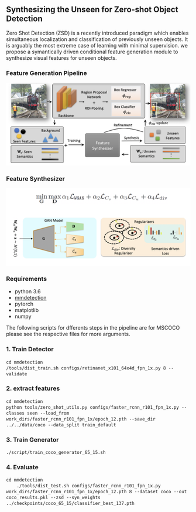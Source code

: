 

## Synthesizing the Unseen for Zero-shot Object Detection

Zero Shot Detection (ZSD) is a recently introduced paradigm which enables simultaneous localization and classification of previously unseen objects. It is arguably the most extreme case of learning with minimal supervision. we propose a symantically driven conditional feature generation module to synthesize visual features for unseen objects. 

### Feature Generation Pipeline

![](images/pipeline.png)

### Feature Synthesizer

![](images/module.png)



### Requirements
- python 3.6
- [mmdetection](https://github.com/open-mmlab/mmdetection)
- pytorch
- matplotlib
- numpy


The following scripts for dfferents steps in the pipeline are for MSCOCO please see the respective files for more arguments. 
### 1. Train Detector

    cd mmdetection
    /tools/dist_train.sh configs/retinanet_x101_64x4d_fpn_1x.py 8 --validate


### 2. extract features

<!-- The exmaple script is for MSCOCO please see the mmdetection/tools/zero_shot_utils.py for more arguments. -->

    cd mmdetection
    python tools/zero_shot_utils.py configs/faster_rcnn_r101_fpn_1x.py --classes seen --load_from work_dirs/faster_rcnn_r101_fpn_1x/epoch_12.pth --save_dir ../../data/coco --data_split train_default

### 3. Train Generator
    ./script/train_coco_generator_65_15.sh

### 4. Evaluate

    cd mmdetection
        ./tools/dist_test.sh configs/faster_rcnn_r101_fpn_1x.py work_dirs/faster_rcnn_r101_fpn_1x/epoch_12.pth 8 --dataset coco --out coco_results.pkl --zsd --syn_weights ../checkpoints/coco_65_15/classifier_best_137.pth

